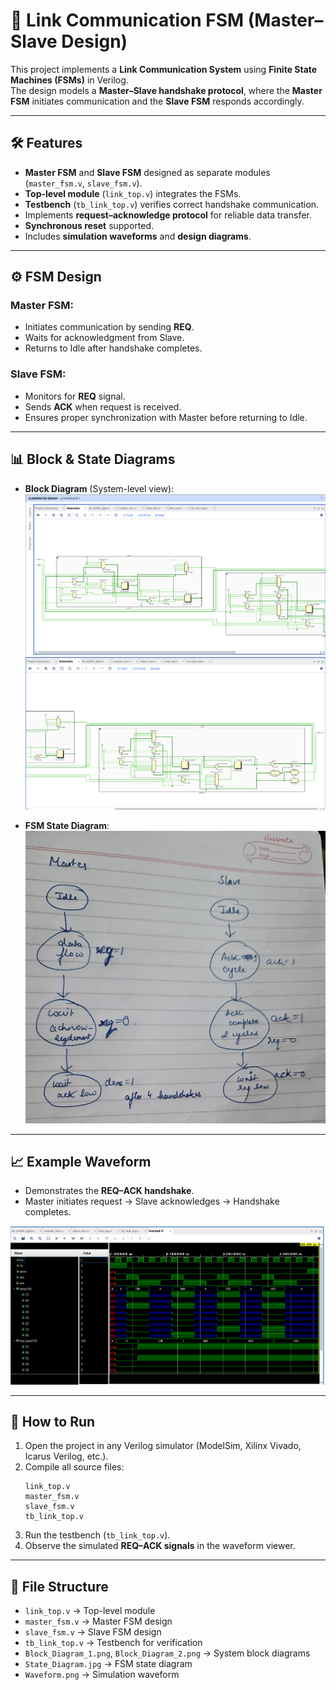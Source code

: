 # 🔗 Link Communication FSM (Master–Slave Design)

This project implements a **Link Communication System** using **Finite State Machines (FSMs)** in Verilog.  
The design models a **Master–Slave handshake protocol**, where the **Master FSM** initiates communication and the **Slave FSM** responds accordingly.  

---

## 🛠 Features
- **Master FSM** and **Slave FSM** designed as separate modules (`master_fsm.v`, `slave_fsm.v`).  
- **Top-level module** (`link_top.v`) integrates the FSMs.  
- **Testbench** (`tb_link_top.v`) verifies correct handshake communication.  
- Implements **request–acknowledge protocol** for reliable data transfer.  
- **Synchronous reset** supported.  
- Includes **simulation waveforms** and **design diagrams**.  

---

## ⚙️ FSM Design
### Master FSM:
- Initiates communication by sending **REQ**.  
- Waits for acknowledgment from Slave.  
- Returns to Idle after handshake completes.  

### Slave FSM:
- Monitors for **REQ** signal.  
- Sends **ACK** when request is received.  
- Ensures proper synchronization with Master before returning to Idle.  

---

## 📊 Block & State Diagrams
- **Block Diagram** (System-level view):  
  ![Block Diagram](./Block_Diagram_1.png)  
  ![Block Diagram](./Block_Diagram_2.png)  

- **FSM State Diagram**:  
  ![State Diagram](./State_Diagram.jpg)  

---

## 📈 Example Waveform
- Demonstrates the **REQ–ACK handshake**.  
- Master initiates request → Slave acknowledges → Handshake completes.  

![Waveform](./Waveform.png)  

---

## 🚀 How to Run
1. Open the project in any Verilog simulator (ModelSim, Xilinx Vivado, Icarus Verilog, etc.).  
2. Compile all source files:  
   ```
   link_top.v
   master_fsm.v
   slave_fsm.v
   tb_link_top.v
   ```
3. Run the testbench (`tb_link_top.v`).  
4. Observe the simulated **REQ–ACK signals** in the waveform viewer.  

---

## 📂 File Structure
- `link_top.v` → Top-level module  
- `master_fsm.v` → Master FSM design  
- `slave_fsm.v` → Slave FSM design  
- `tb_link_top.v` → Testbench for verification  
- `Block_Diagram_1.png`, `Block_Diagram_2.png` → System block diagrams  
- `State_Diagram.jpg` → FSM state diagram  
- `Waveform.png` → Simulation waveform  
